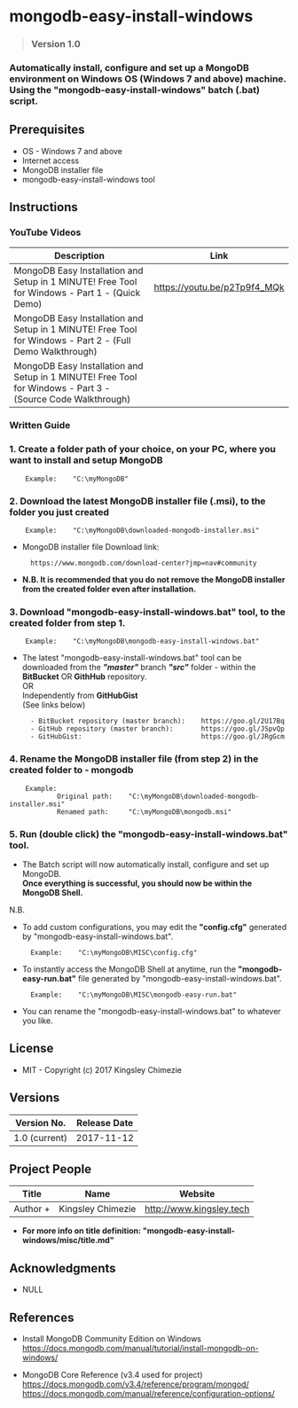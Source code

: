 # mongodb-easy-install-windows #

> ### Version 1.0 ###

### Automatically install, configure and set up a MongoDB environment on Windows OS (Windows 7 and above) machine. Using the "mongodb-easy-install-windows" batch (.bat) script. ##



## __Prerequisites__ ##
* OS - Windows 7 and above
* Internet access
* MongoDB installer file
* mongodb-easy-install-windows tool



## __Instructions__ ##
### YouTube Videos ###
| Description                                                                                                 | Link                         |
|-------------------------------------------------------------------------------------------------------------|------------------------------|
| MongoDB Easy Installation and Setup in 1 MINUTE! Free Tool for Windows - Part 1 - (Quick Demo)              | https://youtu.be/p2Tp9f4_MQk |
| MongoDB Easy Installation and Setup in 1 MINUTE! Free Tool for Windows - Part 2 - (Full Demo Walkthrough)   |                              |
| MongoDB Easy Installation and Setup in 1 MINUTE! Free Tool for Windows - Part 3 - (Source Code Walkthrough) |                              |

### Written Guide ###
### 1. Create a folder path of your choice, on your PC, where you want to install and setup MongoDB ###

        Example:    "C:\myMongoDB"


### 2. Download the latest MongoDB installer file (.msi), to the folder you just created ###

        Example:    "C:\myMongoDB\downloaded-mongodb-installer.msi"
    
* MongoDB installer file Download link: 
            
        https://www.mongodb.com/download-center?jmp=nav#community   

* __N.B. It is recommended that you do not remove the MongoDB installer from the created folder even after installation.__

   
### 3. Download "mongodb-easy-install-windows.bat" tool, to the created folder from step 1.   

        Example:    "C:\myMongoDB\mongodb-easy-install-windows.bat"

* The latest "mongodb-easy-install-windows.bat" tool can be downloaded from the ___"master"___ branch ___"src"___ folder - within the __BitBucket__ OR __GithHub__ repository.   
OR   
Independently from __GitHubGist__  
(See links below) 
    
        - BitBucket repository (master branch):    https://goo.gl/2U17Bq  
        - GitHub repository (master branch):       https://goo.gl/JSpvQp  
        - GitHubGist:                              https://goo.gl/JRgGcm


### 4. Rename the MongoDB installer file (from step 2) in the created folder to - __mongodb__ ###

        Example:
                Original path:    "C:\myMongoDB\downloaded-mongodb-installer.msi"
                Renamed path:     "C:\myMongoDB\mongodb.msi"


### 5. Run (double click) the "mongodb-easy-install-windows.bat" tool.
* The Batch script will now automatically install, configure and set up MongoDB.   
__Once everything is successful, you should now be within the MongoDB Shell.__

N.B.
* To add custom configurations, you may edit the __"config.cfg"__ generated by "mongodb-easy-install-windows.bat".

        Example:    "C:\myMongoDB\MISC\config.cfg"

* To instantly access the MongoDB Shell at anytime, run the __"mongodb-easy-run.bat"__ file generated by "mongodb-easy-install-windows.bat".
        
        Example:    "C:\myMongoDB\MISC\mongodb-easy-run.bat"

* You can rename the "mongodb-easy-install-windows.bat" to whatever you like.   



## __License__ ##
* MIT - Copyright (c) 2017 Kingsley Chimezie



## __Versions__ ##
| Version No.   	| Release Date 	|
|---------------	|--------------	|
| 1.0 (current) 	| 2017-11-12   	|



## __Project People__ ##
| Title              	| Name                	| Website                  	|
|-------------------	|-------------------	|--------------------------	|
| Author +        	| Kingsley Chimezie 	| http://www.kingsley.tech 	|

* __For more info on title definition: "mongodb-easy-install-windows/misc/title.md"__



## __Acknowledgments__ ##
* NULL



## __References__ ##
* Install MongoDB Community Edition on Windows   
https://docs.mongodb.com/manual/tutorial/install-mongodb-on-windows/

* MongoDB Core Reference (v3.4 used for project)  
https://docs.mongodb.com/v3.4/reference/program/mongod/
https://docs.mongodb.com/manual/reference/configuration-options/